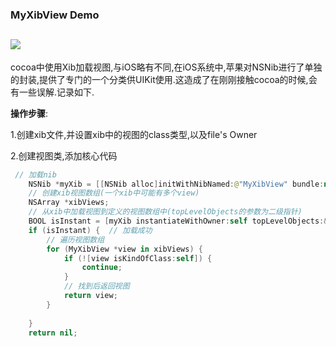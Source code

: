 ### MyXibView Demo
![](https://img.shields.io/badge/platform-OSX-red.svg)
---
cocoa中使用Xib加载视图,与iOS略有不同,在iOS系统中,苹果对NSNib进行了单独的封装,提供了专门的一个分类供UIKit使用.这造成了在刚刚接触cocoa的时候,会有一些误解.记录如下.

**操作步骤**:

1.创建xib文件,并设置xib中的视图的class类型,以及file's Owner

2.创建视图类,添加核心代码

```swift
 // 加载nib
    NSNib *myXib = [[NSNib alloc]initWithNibNamed:@"MyXibView" bundle:nil];
    // 创建xib视图数组(一个xib中可能有多个view)
    NSArray *xibViews;
    // 从xib中加载视图到定义的视图数组中(topLevelObjects的参数为二级指针)
    BOOL isInstant = [myXib instantiateWithOwner:self topLevelObjects:&xibViews];
    if (isInstant) {  // 加载成功
        // 遍历视图数组
        for (MyXibView *view in xibViews) {
            if (![view isKindOfClass:self]) {
                continue;
            }
            // 找到后返回视图
            return view;
        }
        
    }
    return nil;
```
